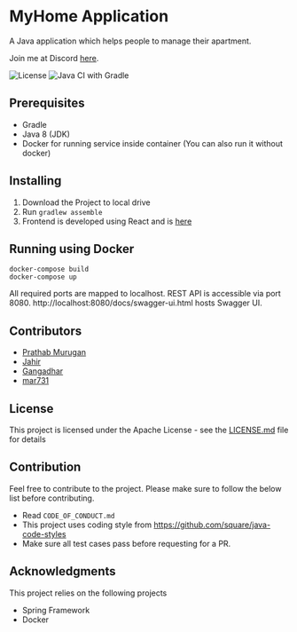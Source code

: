 # MyHome Application

A Java application which helps people to manage their apartment.

Join me at Discord [here](https://discord.gg/CngACKh).

![License](https://img.shields.io/badge/License-Apache%202.0-blue.svg)
![Java CI with Gradle](https://github.com/jmprathab/MyHome/workflows/Java%20CI%20with%20Gradle/badge.svg?branch=master&event=push)

## Prerequisites

* Gradle
* Java 8 (JDK)
* Docker for running service inside container (You can also run it without docker)

## Installing

1. Download the Project to local drive
2. Run `gradlew assemble`
3. Frontend is developed using React and is [here](https://github.com/jmprathab/MyHome-Web)

## Running using Docker

```shell
docker-compose build
docker-compose up
```

All required ports are mapped to localhost. REST API is accessible via port 8080.
http://localhost:8080/docs/swagger-ui.html hosts Swagger UI.

## Contributors

* [Prathab Murugan](https://github.com/jmprathab)
* [Jahir](https://github.com/Zedex7)
* [Gangadhar](https://github.com/gangadhargo)
* [mar731](https://github.com/mar731)

## License

This project is licensed under the Apache License - see the [LICENSE.md](LICENSE.md) file for details

## Contribution

Feel free to contribute to the project. Please make sure to follow the below list before contributing.

* Read `CODE_OF_CONDUCT.md`
* This project uses coding style from https://github.com/square/java-code-styles
* Make sure all test cases pass before requesting for a PR.

## Acknowledgments

This project relies on the following projects

* Spring Framework
* Docker
